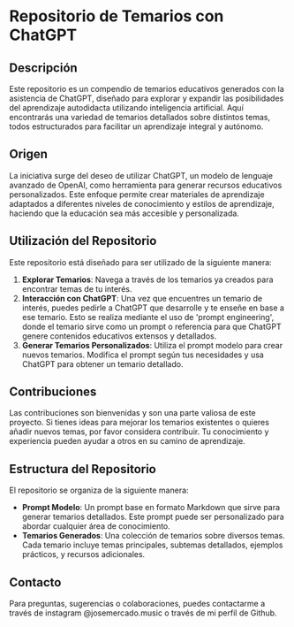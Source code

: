 # Repositorio de Temarios con ChatGPT

## Descripción
Este repositorio es un compendio de temarios educativos generados con la asistencia de ChatGPT, diseñado para explorar y expandir las posibilidades del aprendizaje autodidacta utilizando inteligencia artificial. Aquí encontrarás una variedad de temarios detallados sobre distintos temas, todos estructurados para facilitar un aprendizaje integral y autónomo.

## Origen
La iniciativa surge del deseo de utilizar ChatGPT, un modelo de lenguaje avanzado de OpenAI, como herramienta para generar recursos educativos personalizados. Este enfoque permite crear materiales de aprendizaje adaptados a diferentes niveles de conocimiento y estilos de aprendizaje, haciendo que la educación sea más accesible y personalizada.

## Utilización del Repositorio
Este repositorio está diseñado para ser utilizado de la siguiente manera:
1. **Explorar Temarios**: Navega a través de los temarios ya creados para encontrar temas de tu interés.
2. **Interacción con ChatGPT**: Una vez que encuentres un temario de interés, puedes pedirle a ChatGPT que desarrolle y te enseñe en base a ese temario. Esto se realiza mediante el uso de 'prompt engineering', donde el temario sirve como un prompt o referencia para que ChatGPT genere contenidos educativos extensos y detallados.
3. **Generar Temarios Personalizados**: Utiliza el prompt modelo para crear nuevos temarios. Modifica el prompt según tus necesidades y usa ChatGPT para obtener un temario detallado.

## Contribuciones
Las contribuciones son bienvenidas y son una parte valiosa de este proyecto. Si tienes ideas para mejorar los temarios existentes o quieres añadir nuevos temas, por favor considera contribuir. Tu conocimiento y experiencia pueden ayudar a otros en su camino de aprendizaje.

## Estructura del Repositorio
El repositorio se organiza de la siguiente manera:
- **Prompt Modelo**: Un prompt base en formato Markdown que sirve para generar temarios detallados. Este prompt puede ser personalizado para abordar cualquier área de conocimiento.
- **Temarios Generados**: Una colección de temarios sobre diversos temas. Cada temario incluye temas principales, subtemas detallados, ejemplos prácticos, y recursos adicionales.

## Contacto
Para preguntas, sugerencias o colaboraciones, puedes contactarme a través de instagram @josemercado.music o través de mi perfil de Github.